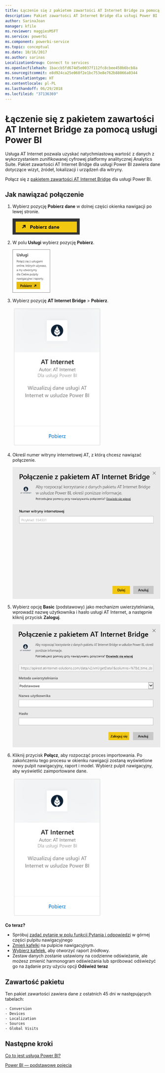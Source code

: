 ```yaml
---
title: Łączenie się z pakietem zawartości AT Internet Bridge za pomocą usługi Power BI
description: Pakiet zawartości AT Internet Bridge dla usługi Power BI
author: SarinaJoan
manager: kfile
ms.reviewer: maggiesMSFT
ms.service: powerbi
ms.component: powerbi-service
ms.topic: conceptual
ms.date: 10/16/2017
ms.author: sarinas
LocalizationGroup: Connect to services
ms.openlocfilehash: 1baccb5fd674d5e0037f112fc8cbee450b6bcb8a
ms.sourcegitcommit: e8d924ca25e060f2e1bc753e8e762b88066a0344
ms.translationtype: HT
ms.contentlocale: pl-PL
ms.lasthandoff: 06/29/2018
ms.locfileid: "37136369"
---
```

# <a name="connect-to-at-internet-bridge-with-power-bi"></a>Łączenie się z pakietem zawartości AT Internet Bridge za pomocą usługi Power BI
Usługa AT Internet pozwala uzyskać natychmiastową wartość z danych z wykorzystaniem zunifikowanej cyfrowej platformy analitycznej Analytics Suite. Pakiet zawartości AT Internet Bridge dla usługi Power BI zawiera dane dotyczące wizyt, źródeł, lokalizacji i urządzeń dla witryny.

Połącz się z [pakietem zawartości AT Internet Bridge](https://app.powerbi.com/getdata/services/at-internet-bridge) dla usługi Power BI.

## <a name="how-to-connect"></a>Jak nawiązać połączenie
1. Wybierz pozycję **Pobierz dane** w dolnej części okienka nawigacji po lewej stronie.
   
   ![](media/service-connect-to-at-internet/pbi_getdata.png) 
2. W polu **Usługi** wybierz pozycję **Pobierz**.
   
   ![](media/service-connect-to-at-internet/pbi_getservices.png) 
3. Wybierz pozycję **AT Internet Bridge** \> **Pobierz**.
   
   ![](media/service-connect-to-at-internet/atinternet.png)
4. Określ numer witryny internetowej AT, z którą chcesz nawiązać połączenie.
   
   ![](media/service-connect-to-at-internet/params.png)
5. Wybierz opcję **Basic** (podstawowy) jako mechanizm uwierzytelniania, wprowadź nazwę użytkownika i hasło usługi AT Internet, a następnie kliknij przycisk **Zaloguj**.
   
   ![](media/service-connect-to-at-internet/creds.png)
6. Kliknij przycisk **Połącz**, aby rozpocząć proces importowania. Po zakończeniu tego procesu w okienku nawigacji zostaną wyświetlone nowy pulpit nawigacyjny, raport i model. Wybierz pulpit nawigacyjny, aby wyświetlić zaimportowane dane.
   
    ![](media/service-connect-to-at-internet/atinternet.png)

**Co teraz?**

* Spróbuj [zadać pytanie w polu funkcji Pytania i odpowiedzi](power-bi-q-and-a.md) w górnej części pulpitu nawigacyjnego
* [Zmień kafelki](service-dashboard-edit-tile.md) na pulpicie nawigacyjnym.
* [Wybierz kafelek](service-dashboard-tiles.md), aby otworzyć raport źródłowy.
* Zestaw danych zostanie ustawiony na codzienne odświeżanie, ale możesz zmienić harmonogram odświeżania lub spróbować odświeżyć go na żądanie przy użyciu opcji **Odśwież teraz**

## <a name="whats-included"></a>Zawartość pakietu
Ten pakiet zawartości zawiera dane z ostatnich 45 dni w następujących tabelach:  

    - Conversion  
    - Devices  
    - Localization  
    - Sources  
    - Global Visits  

## <a name="next-steps"></a>Następne kroki
[Co to jest usługa Power BI?](power-bi-overview.md)

[Power BI — podstawowe pojęcia](service-basic-concepts.md)

